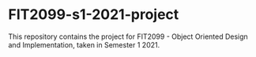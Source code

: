# FIT2099-s1-2021-project
This repository contains the project for FIT2099 - Object Oriented Design and Implementation, taken in Semester 1 2021.
